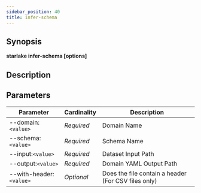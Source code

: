 ```yaml
---
sidebar_position: 40
title: infer-schema
---
```



## Synopsis

**starlake infer-schema [options]**

## Description


## Parameters

Parameter|Cardinality|Description
---|---|---
--domain:`<value>`|*Required*|Domain Name
--schema:`<value>`|*Required*|Schema Name
--input:`<value>`|*Required*|Dataset Input Path
--output:`<value>`|*Required*|Domain YAML Output Path
--with-header:`<value>`|*Optional*|Does the file contain a header (For CSV files only)
